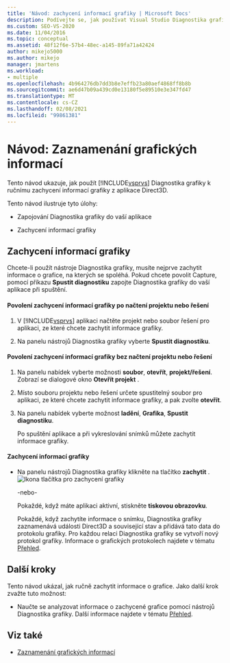 ```yaml
---
title: 'Návod: zachycení informací grafiky | Microsoft Docs'
description: Podívejte se, jak používat Visual Studio Diagnostika grafiky k ručnímu zachycení informací grafiky z aplikace Direct3D.
ms.custom: SEO-VS-2020
ms.date: 11/04/2016
ms.topic: conceptual
ms.assetid: 48f12f6e-57b4-48ec-a145-89fa71a42424
author: mikejo5000
ms.author: mikejo
manager: jmartens
ms.workload:
- multiple
ms.openlocfilehash: 4b964276db7dd3b8e7effb23a80aef4868ff8b8b
ms.sourcegitcommit: ae6d47b09a439cd0e13180f5e89510e3e347fd47
ms.translationtype: MT
ms.contentlocale: cs-CZ
ms.lasthandoff: 02/08/2021
ms.locfileid: "99861381"
---
```

# <a name="walkthrough-capturing-graphics-information"></a>Návod: Zaznamenání grafických informací
Tento návod ukazuje, jak použít [!INCLUDE[vsprvs](../../code-quality/includes/vsprvs_md.md)] Diagnostika grafiky k ručnímu zachycení informací grafiky z aplikace Direct3D.

 Tento návod ilustruje tyto úlohy:

- Zapojování Diagnostika grafiky do vaší aplikace

- Zachycení informací grafiky

## <a name="capturing-graphics-information"></a>Zachycení informací grafiky
 Chcete-li použít nástroje Diagnostika grafiky, musíte nejprve zachytit informace o grafice, na kterých se spoléhá. Pokud chcete povolit Capture, pomocí příkazu **Spustit diagnostiku** zapojte Diagnostika grafiky do vaší aplikace při spuštění.

#### <a name="to-enable-the-capture-of-graphics-information-after-a-project-or-solution-is-loaded"></a>Povolení zachycení informací grafiky po načtení projektu nebo řešení

1. V [!INCLUDE[vsprvs](../../code-quality/includes/vsprvs_md.md)] aplikaci načtěte projekt nebo soubor řešení pro aplikaci, ze které chcete zachytit informace grafiky.

2. Na panelu nástrojů Diagnostika grafiky vyberte **Spustit diagnostiku**.

#### <a name="to-enable-the-capture-of-graphics-information-without-loading-a-project-or-solution"></a>Povolení zachycení informací grafiky bez načtení projektu nebo řešení

1. Na panelu nabídek vyberte možnosti **soubor**, **otevřít**, **projekt/řešení**. Zobrazí se dialogové okno **Otevřít projekt** .

2. Místo souboru projektu nebo řešení určete spustitelný soubor pro aplikaci, ze které chcete zachytit informace grafiky, a pak zvolte **otevřít**.

3. Na panelu nabídek vyberte možnost **ladění**, **Grafika**, **Spustit diagnostiku**.

   Po spuštění aplikace a při vykreslování snímků můžete zachytit informace grafiky.

#### <a name="to-capture-graphics-information"></a>Zachycení informací grafiky

- Na panelu nástrojů Diagnostika grafiky klikněte na tlačítko **zachytit** . ![Ikona tlačítka pro zachycení grafiky](media/debuggingdirectxgraphics.png "DebuggingDirectXGraphics")

   -nebo-

   Pokaždé, když máte aplikaci aktivní, stiskněte **tiskovou obrazovku**.

  Pokaždé, když zachytíte informace o snímku, Diagnostika grafiky zaznamenává události Direct3D a související stav a přidává tato data do protokolu grafiky. Pro každou relaci Diagnostika grafiky se vytvoří nový protokol grafiky. Informace o grafických protokolech najdete v tématu [Přehled](overview-of-visual-studio-graphics-diagnostics.md).

## <a name="next-steps"></a>Další kroky
 Tento návod ukázal, jak ručně zachytit informace o grafice. Jako další krok zvažte tuto možnost:

- Naučte se analyzovat informace o zachycené grafice pomocí nástrojů Diagnostika grafiky. Další informace najdete v tématu [Přehled](overview-of-visual-studio-graphics-diagnostics.md).

## <a name="see-also"></a>Viz také
- [Zaznamenání grafických informací](capturing-graphics-information.md)